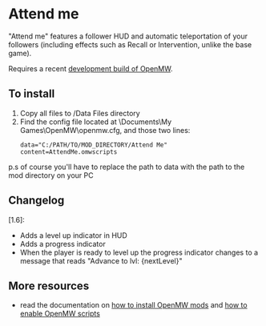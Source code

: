 # Attend me

"Attend me" features a follower HUD and automatic teleportation of your followers
(including effects such as Recall or Intervention, unlike the base game).

Requires a recent [development build of OpenMW](https://openmw.org/downloads/).

## To install

1. Copy all files to /Data Files directory
2. Find the config file located at \Documents\My Games\OpenMW\openmw.cfg, and those two lines:
    ```
    data="C:/PATH/TO/MOD_DIRECTORY/Attend Me"
    content=AttendMe.omwscripts
    ```
p.s of course you'll have to replace the path to data with the path to the mod directory on your PC
## Changelog

[1.6]:

* Adds a level up indicator in HUD
* Adds a progress indicator
* When the player is ready to level up the progress indicator changes to a message that reads "Advance to lvl: {nextLevel}"

## More resources

* read the documentation on
[how to install OpenMW mods](https://openmw.readthedocs.io/en/latest/reference/modding/mod-install.html?highlight=installing%20mods)
and [how to enable OpenMW scripts](https://openmw.readthedocs.io/en/latest/reference/lua-scripting/overview.html#how-to-run-a-script)
